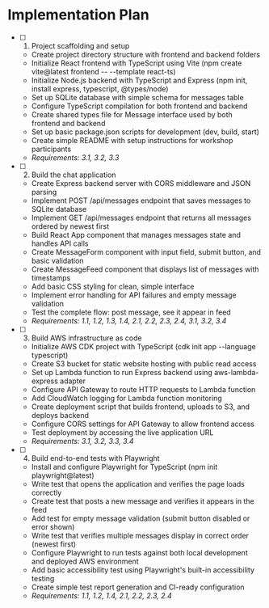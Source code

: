 # Implementation Plan

- [ ] 1. Project scaffolding and setup
  - Create project directory structure with frontend and backend folders
  - Initialize React frontend with TypeScript using Vite (npm create vite@latest frontend -- --template react-ts)
  - Initialize Node.js backend with TypeScript and Express (npm init, install express, typescript, @types/node)
  - Set up SQLite database with simple schema for messages table
  - Configure TypeScript compilation for both frontend and backend
  - Create shared types file for Message interface used by both frontend and backend
  - Set up basic package.json scripts for development (dev, build, start)
  - Create simple README with setup instructions for workshop participants
  - _Requirements: 3.1, 3.2, 3.3_

- [ ] 2. Build the chat application
  - Create Express backend server with CORS middleware and JSON parsing
  - Implement POST /api/messages endpoint that saves messages to SQLite database
  - Implement GET /api/messages endpoint that returns all messages ordered by newest first
  - Build React App component that manages messages state and handles API calls
  - Create MessageForm component with input field, submit button, and basic validation
  - Create MessageFeed component that displays list of messages with timestamps
  - Add basic CSS styling for clean, simple interface
  - Implement error handling for API failures and empty message validation
  - Test the complete flow: post message, see it appear in feed
  - _Requirements: 1.1, 1.2, 1.3, 1.4, 2.1, 2.2, 2.3, 2.4, 3.1, 3.2, 3.4_

- [ ] 3. Build AWS infrastructure as code
  - Initialize AWS CDK project with TypeScript (cdk init app --language typescript)
  - Create S3 bucket for static website hosting with public read access
  - Set up Lambda function to run Express backend using aws-lambda-express adapter
  - Configure API Gateway to route HTTP requests to Lambda function
  - Add CloudWatch logging for Lambda function monitoring
  - Create deployment script that builds frontend, uploads to S3, and deploys backend
  - Configure CORS settings for API Gateway to allow frontend access
  - Test deployment by accessing the live application URL
  - _Requirements: 3.1, 3.2, 3.3, 3.4_

- [ ] 4. Build end-to-end tests with Playwright
  - Install and configure Playwright for TypeScript (npm init playwright@latest)
  - Write test that opens the application and verifies the page loads correctly
  - Create test that posts a new message and verifies it appears in the feed
  - Add test for empty message validation (submit button disabled or error shown)
  - Write test that verifies multiple messages display in correct order (newest first)
  - Configure Playwright to run tests against both local development and deployed AWS environment
  - Add basic accessibility test using Playwright's built-in accessibility testing
  - Create simple test report generation and CI-ready configuration
  - _Requirements: 1.1, 1.2, 1.4, 2.1, 2.2, 2.3, 2.4_
